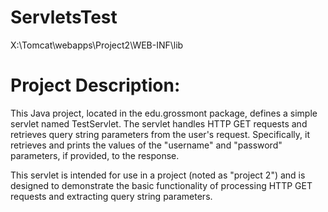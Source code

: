 # ServletsTest
X:\Tomcat\webapps\Project2\WEB-INF\lib

# Project Description:

This Java project, located in the edu.grossmont package, defines a simple servlet named TestServlet. The servlet handles HTTP GET requests and retrieves query string parameters from the user's request. Specifically, it retrieves and prints the values of the "username" and "password" parameters, if provided, to the response.

This servlet is intended for use in a project (noted as "project 2") and is designed to demonstrate the basic functionality of processing HTTP GET requests and extracting query string parameters.
